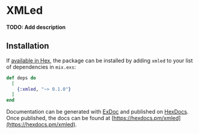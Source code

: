 # XMLed

**TODO: Add description**

## Installation

If [available in Hex](https://hex.pm/docs/publish), the package can be installed
by adding `xmled` to your list of dependencies in `mix.exs`:

```elixir
def deps do
  [
    {:xmled, "~> 0.1.0"}
  ]
end
```

Documentation can be generated with [ExDoc](https://github.com/elixir-lang/ex_doc)
and published on [HexDocs](https://hexdocs.pm). Once published, the docs can
be found at [https://hexdocs.pm/xmled](https://hexdocs.pm/xmled).

